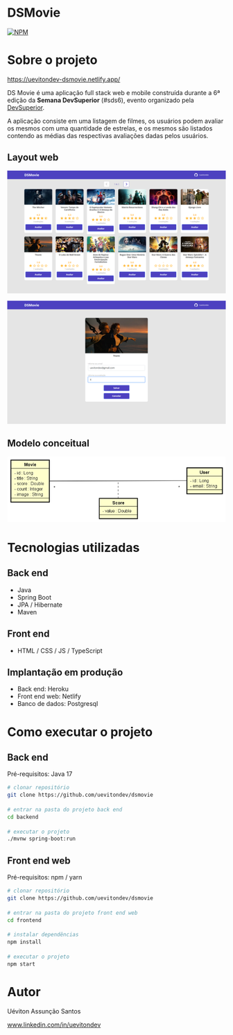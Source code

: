 # DSMovie 
[![NPM](https://img.shields.io/npm/l/react)](https://github.com/uevitondev/dsmovie/blob/main/LICENSE) 

# Sobre o projeto

https://uevitondev-dsmovie.netlify.app/

DS Movie é uma aplicação full stack web e mobile construída durante a 6ª edição da **Semana DevSuperior** (#sds6), evento organizado pela [DevSuperior](https://devsuperior.com.br/cursos "Site da DevSuperior").

A aplicação consiste em uma listagem de filmes, os usuários podem avaliar os mesmos com uma quantidade de estrelas, e os mesmos são listados contendo as médias das respectivas avaliações dadas pelos usuários.

## Layout web
![Web 1](https://github.com/uevitondev/assets/blob/main/sds6/web-1.png)

![Web 2](https://github.com/uevitondev/assets/blob/main/sds6/web-2.png)

## Modelo conceitual
![Modelo Conceitual](https://github.com/uevitondev/assets/blob/main/sds6/dsmovie-dominio.png)

# Tecnologias utilizadas
## Back end
- Java
- Spring Boot
- JPA / Hibernate
- Maven
## Front end
- HTML / CSS / JS / TypeScript
## Implantação em produção
- Back end: Heroku
- Front end web: Netlify
- Banco de dados: Postgresql

# Como executar o projeto

## Back end
Pré-requisitos: Java 17

```bash
# clonar repositório
git clone https://github.com/uevitondev/dsmovie

# entrar na pasta do projeto back end
cd backend

# executar o projeto
./mvnw spring-boot:run
```

## Front end web
Pré-requisitos: npm / yarn

```bash
# clonar repositório
git clone https://github.com/uevitondev/dsmovie

# entrar na pasta do projeto front end web
cd frontend

# instalar dependências
npm install

# executar o projeto
npm start
```

# Autor

Uéviton Assunção Santos

www.linkedin.com/in/uevitondev

